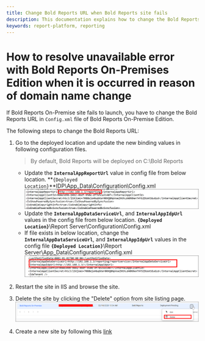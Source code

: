 ```yaml
---
title: Change Bold Reports URL when Bold Reports site fails
description: This documentation explains how to change the Bold Reports URL when Bold Reports On-Premise site fails.
keywords: report-platform, reporting
---
```


# How to resolve unavailable error with Bold Reports On-Premises Edition when it is occurred in reason of domain name change

If Bold Reports On-Premise site fails to launch, you have to change the Bold Reports URL in `Config.xml` file of Bold Reports On-Premise Edition.

The following steps to change the Bold Reports URL:

1. Go to the deployed location and update the new binding values in following configuration files.

   >By default, Bold Reports will be deployed on C:\Bold Reports
  
   * Update the **`InternalAppReportUrl`** value in config file from below location.
    **`{Deployed Location}`**IDP\App_Data\Configuration\Config.xml
   ![IDP Config File](/static/assets/on-premise/images/getting-started/idp-config.png)
   * Update the **`InternalAppDataServiceUrl`**, and **`InternalAppIdpUrl`** values in the config file from below location.
   **`{Deployed Location}`**\Report Server\Configuration\Config.xml
   * If file exists in below location, change the **`InternalAppDataServiceUrl`**, and **`InternalAppIdpUrl`** values in the config file
    **`{Deployed Location}`**\Report Server\App_Data\Configuration\Config.xml
   ![RS Config File](/static/assets/on-premise/images/getting-started/rs-config.png)
2. Restart the site in IIS and browse the site.

3. Delete the site by clicking the "Delete" option from site listing page.
![Delete option in site](/static/assets/on-premise/images/how-to/delete-option-in-site.png)

4. Create a new site by following this [link](./../../manage-tenants/create-site/)